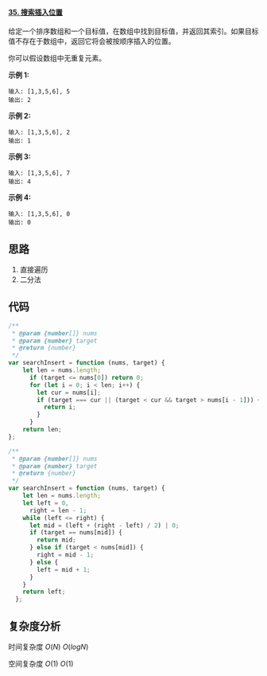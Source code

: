#### [35. 搜索插入位置](https://leetcode-cn.com/problems/search-insert-position/)

给定一个排序数组和一个目标值，在数组中找到目标值，并返回其索引。如果目标值不存在于数组中，返回它将会被按顺序插入的位置。

你可以假设数组中无重复元素。

**示例 1:**

```
输入: [1,3,5,6], 5
输出: 2
```

**示例 2:**

```
输入: [1,3,5,6], 2
输出: 1
```

**示例 3:**

```
输入: [1,3,5,6], 7
输出: 4
```

**示例 4:**

```
输入: [1,3,5,6], 0
输出: 0
```



## 思路

1. 直接遍历
2. 二分法



## 代码

```javascript
/**
 * @param {number[]} nums
 * @param {number} target
 * @return {number}
 */
var searchInsert = function (nums, target) {
    let len = nums.length;
      if (target <= nums[0]) return 0;
      for (let i = 0; i < len; i++) {
        let cur = nums[i];
        if (target === cur || (target < cur && target > nums[i - 1])) {
          return i;
        }
      }
    return len;
};
```



```javascript
/**
 * @param {number[]} nums
 * @param {number} target
 * @return {number}
 */
var searchInsert = function (nums, target) {
    let len = nums.length;
    let left = 0,
      right = len - 1;
    while (left <= right) {
      let mid = (left + (right - left) / 2) | 0;
      if (target == nums[mid]) {
        return mid;
      } else if (target < nums[mid]) {
        right = mid - 1;
      } else {
        left = mid + 1;
      }
    }
    return left;
  };
```



## 复杂度分析

时间复杂度	$O(N)$	$O(logN)$

空间复杂度	$O(1)$	$O(1)$